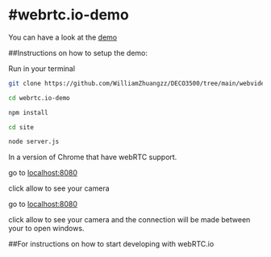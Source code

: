 #webrtc.io-demo
==============

You can have a look at the [demo](http://webrtc.dennis.is/)

##Instructions on how to setup the demo:

Run in your terminal

```bash 
git clone https://github.com/WilliamZhuangzz/DECO3500/tree/main/webvideomeeting
```

```bash 
cd webrtc.io-demo
```

```bash 
npm install
```

```bash 
cd site
```

```bash 
node server.js
```

In a version of Chrome that have webRTC support.

go to [localhost:8080](http://localhost:8080)

click allow to see your camera

go to [localhost:8080](http://localhost:8080)

click allow to see your camera and the connection will be made between your to open windows.


##For instructions on how to start developing with webRTC.io



